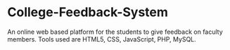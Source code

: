 # College-Feedback-System
An online web based platform for the students to give feedback on faculty members. Tools used are HTML5, CSS, JavaScript, PHP, MySQL.
